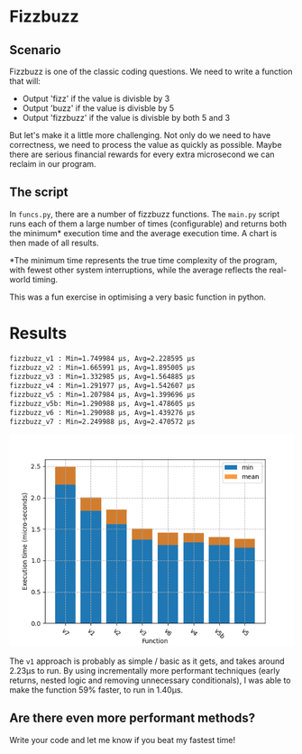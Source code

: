 # Fizzbuzz

## Scenario

Fizzbuzz is one of the classic coding questions. We need to write a function that will:
* Output 'fizz' if the value is divisble by 3
* Output 'buzz' if the value is divisble by 5
* Output 'fizzbuzz' if the value is divisble by both 5 and 3

But let's make it a little more challenging. Not only do we need to have correctness, we need to process the value as quickly as possible. Maybe there are serious financial rewards for every extra microsecond we can reclaim in our program.

## The script

In `funcs.py`, there are a number of fizzbuzz functions. The `main.py` script runs each of them a large number of times (configurable) and returns both the minimum* execution time and the average execution time. A chart is then made of all results.

*The minimum time represents the true time complexity of the program, with fewest other system interruptions, while the average reflects the real-world timing.

This was a fun exercise in optimising a very basic function in python.

# Results

```
fizzbuzz_v1 : Min=1.749984 µs, Avg=2.228595 µs
fizzbuzz_v2 : Min=1.665991 µs, Avg=1.895005 µs
fizzbuzz_v3 : Min=1.332985 µs, Avg=1.564885 µs
fizzbuzz_v4 : Min=1.291977 µs, Avg=1.542607 µs
fizzbuzz_v5 : Min=1.207984 µs, Avg=1.399696 µs
fizzbuzz_v5b: Min=1.290988 µs, Avg=1.478605 µs
fizzbuzz_v6 : Min=1.290988 µs, Avg=1.439276 µs
fizzbuzz_v7 : Min=2.249988 µs, Avg=2.470572 µs
```

![Chart of each function's performance](./plot.png)

The `v1` approach is probably as simple / basic as it gets, and takes around 2.23µs to run. By using incrementally more performant techniques (early returns, nested logic and removing unnecessary conditionals), I was able to make the function 59% faster, to run in 1.40µs.

## Are there even more performant methods?

Write your code and let me know if you beat my fastest time!
